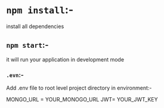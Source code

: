 # `npm install`:-

install all dependencies

## `npm start`:-

it will run your application in development mode

### `.evn`:-

Add .env file to root level project directory
in environment:-

MONGO_URL = YOUR_MONOGO_URL
JWT= YOUR_JWT_KEY

